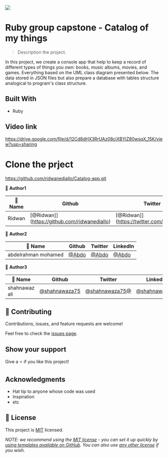 ![](https://img.shields.io/badge/Microverse-blueviolet)

# Ruby group capstone - Catalog of my things

> Description the project.

In this project, we create a console app that help to keep a record of different types of things you own: books, music albums, movies, and games. Everything based on the UML class diagram presented below. The data stored in JSON files but also prepare a database with tables structure analogical to program's class structure.

## Built With

- Ruby

## Video link

https://drive.google.com/file/d/12Cd8dHX3RrUAz08ciXBYiZ80wsqX_15K/view?usp=sharing

# Clone the prject

https://github.com/ridwanediallo/Catalog-app.git

👤 **Author1**

| 👤 Name | Github                                       | Twitter                                  | LinkedIn                                             |
| ------- | -------------------------------------------- | ---------------------------------------- | ---------------------------------------------------- |
| Ridwan  | [@Ridwan]](https://github.com/ridwanediallo) | [@Ridwan]](https://twitter.com/RidwaneD) | [@Ridwan](https://www.linkedin.com/in/ridwan-diallo) |

👤 **Author2**

| 👤 Name             | Github                               | Twitter                                 | LinkedIn                                                  |
| ------------------- | ------------------------------------ | --------------------------------------- | --------------------------------------------------------- |
| abdelrahman mohamed | [@Abdo](https://github.com/Abdo9826) | [@Abdo](https://twitter.com/abodyalex1) | [@Abdo](https://www.linkedin.com/in/abdelruhman-mihamed/) |

👤 **Author3**

| 👤 Name       | Github                                           | Twitter                                            | LinkedIn                                                     |
| ------------- | ------------------------------------------------ | -------------------------------------------------- | ------------------------------------------------------------ |
| shahnawaz ali | [@shahnawaza75](https://github.com/shahnawaza75) | [@shahnawaza75@](https://twitter.com/shahnawaza75) | [@shahnawaza75](https://www.linkedin.com/in/shahnawaz-ali5/) |

## 🤝 Contributing

Contributions, issues, and feature requests are welcome!

Feel free to check the [issues page](../../issues/).

## Show your support

Give a ⭐️ if you like this project!

## Acknowledgments

- Hat tip to anyone whose code was used
- Inspiration
- etc

## 📝 License

This project is [MIT](./LICENSE) licensed.

_NOTE: we recommend using the [MIT license](https://choosealicense.com/licenses/mit/) - you can set it up quickly by [using templates available on GitHub](https://docs.github.com/en/communities/setting-up-your-project-for-healthy-contributions/adding-a-license-to-a-repository). You can also use [any other license](https://choosealicense.com/licenses/) if you wish._
